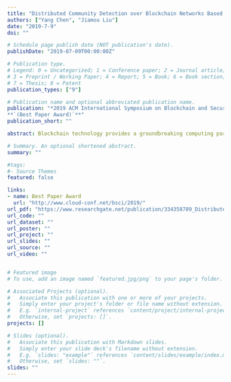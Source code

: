 ```yaml
---
title: "Distributed Community Detection over Blockchain Networks Based on Structural Entropy"
authors: ["Yang Chen", "Jiamou Liu"]
date: "2019-7-9"
doi: ""

# Schedule page publish date (NOT publication's date).
publishDate: "2019-07-09T00:00:00Z"

# Publication type.
# Legend: 0 = Uncategorized; 1 = Conference paper; 2 = Journal article;
# 3 = Preprint / Working Paper; 4 = Report; 5 = Book; 6 = Book section;
# 7 = Thesis; 8 = Patent
publication_types: ["9"]

# Publication name and optional abbreviated publication name.
publication: "*2019 ACM International Symposium on Blockchain and Secure Critical Infrastructure -- BSCI 2019*.
**`(Best Paper Award)`**"
publication_short: ""

abstract: Blockchain technology provides a groundbreaking computing paradigm that tackles problems in a completely decentralised manner. As the underlying infrastructure and protocol of blockchain, blockchain networks convey communications and coordination across all involving participants. In extensive application scenarios, conducting community detection over blockchain networks has potential effects on both discovering hidden information and enhancing communicating efficiency. However, the decentralised nature poses a restriction on community detection over blockchain networks. In coping with this restriction, we propose a distributed community detection method based on the Propose-Select-Adjust (PSA) framework that runs in an asynchronous way. We extend the PSA framework using the concept of structural entropy and aim to detect a community structure with low entropy. We test our entropy-based distributed community detection algorithm on both benchmark networks and bitcoin trust networks. Experimental results reveal that our algorithm successfully detects communities with low structural entropy.

# Summary. An optional shortened abstract.
summary: ""

#tags:
#- Source Themes
featured: false

links:
- name: Best Paper Award
  url: "http://www.cloud-conf.net/bsci/2019/"
url_pdf: "https://www.researchgate.net/publication/334358789_Distributed_Community_Detection_over_Blockchain_Networks_Based_on_Structural_Entropy"
url_code: ""
url_dataset: ""
url_poster: ""
url_project: ""
url_slides: ""
url_source: ""
url_video: ""


# Featured image
# To use, add an image named `featured.jpg/png` to your page's folder. 

# Associated Projects (optional).
#   Associate this publication with one or more of your projects.
#   Simply enter your project's folder or file name without extension.
#   E.g. `internal-project` references `content/project/internal-project/index.md`.
#   Otherwise, set `projects: []`.
projects: []

# Slides (optional).
#   Associate this publication with Markdown slides.
#   Simply enter your slide deck's filename without extension.
#   E.g. `slides: "example"` references `content/slides/example/index.md`.
#   Otherwise, set `slides: ""`.
slides: ""
---
```



